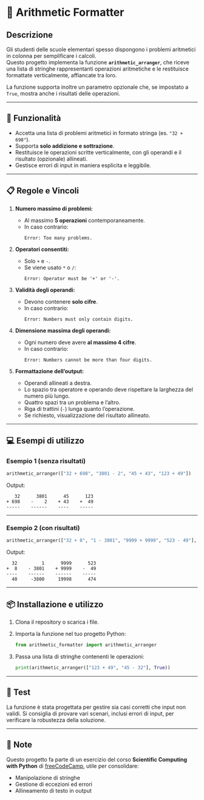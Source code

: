 # 📐 Arithmetic Formatter

## Descrizione
Gli studenti delle scuole elementari spesso dispongono i problemi aritmetici in colonna per semplificare i calcoli.  
Questo progetto implementa la funzione **`arithmetic_arranger`**, che riceve una lista di stringhe rappresentanti operazioni aritmetiche e le restituisce formattate verticalmente, affiancate tra loro.  

La funzione supporta inoltre un parametro opzionale che, se impostato a `True`, mostra anche i risultati delle operazioni.

---

## 🔧 Funzionalità
- Accetta una lista di problemi aritmetici in formato stringa (es. `"32 + 698"`).
- Supporta **solo addizione e sottrazione**.
- Restituisce le operazioni scritte verticalmente, con gli operandi e il risultato (opzionale) allineati.
- Gestisce errori di input in maniera esplicita e leggibile.

---

## 📋 Regole e Vincoli
1. **Numero massimo di problemi:**  
   - Al massimo **5 operazioni** contemporaneamente.  
   - In caso contrario:  
     ```
     Error: Too many problems.
     ```

2. **Operatori consentiti:**  
   - Solo `+` e `-`.  
   - Se viene usato `*` o `/`:  
     ```
     Error: Operator must be '+' or '-'.
     ```

3. **Validità degli operandi:**  
   - Devono contenere **solo cifre**.  
   - In caso contrario:  
     ```
     Error: Numbers must only contain digits.
     ```

4. **Dimensione massima degli operandi:**  
   - Ogni numero deve avere **al massimo 4 cifre**.  
   - In caso contrario:  
     ```
     Error: Numbers cannot be more than four digits.
     ```

5. **Formattazione dell’output:**  
   - Operandi allineati a destra.  
   - Lo spazio tra operatore e operando deve rispettare la larghezza del numero più lungo.  
   - Quattro spazi tra un problema e l’altro.  
   - Riga di trattini (`-`) lunga quanto l’operazione.  
   - Se richiesto, visualizzazione del risultato allineato.

---

## 💻 Esempi di utilizzo

### Esempio 1 (senza risultati)
```python
arithmetic_arranger(["32 + 698", "3801 - 2", "45 + 43", "123 + 49"])
````

Output:

```
   32      3801      45      123
+ 698    -    2    + 43    +  49
-----    ------    ----    -----
```

---

### Esempio 2 (con risultati)

```python
arithmetic_arranger(["32 + 8", "1 - 3801", "9999 + 9999", "523 - 49"], True)
```

Output:

```
  32         1      9999      523
+  8    - 3801    + 9999    -  49
----    ------    ------    -----
  40     -3800     19998      474
```

---

## 📦 Installazione e utilizzo

1. Clona il repository o scarica i file.
2. Importa la funzione nel tuo progetto Python:

   ```python
   from arithmetic_formatter import arithmetic_arranger
   ```
3. Passa una lista di stringhe contenenti le operazioni:

   ```python
   print(arithmetic_arranger(["123 + 49", "45 - 32"], True))
   ```

---

## 🧪 Test

La funzione è stata progettata per gestire sia casi corretti che input non validi.
Si consiglia di provare vari scenari, inclusi errori di input, per verificare la robustezza della soluzione.

---

## 📖 Note

Questo progetto fa parte di un esercizio del corso **Scientific Computing with Python** di [freeCodeCamp](https://www.freecodecamp.org/), utile per consolidare:

* Manipolazione di stringhe
* Gestione di eccezioni ed errori
* Allineamento di testo in output
